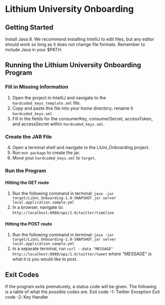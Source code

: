 # Lithium University Onboarding

## Getting Started ##
Install Java 8. We recommend installing IntelliJ to edit files, but any editor should work so long as it does not change file formats. Remember to include Java in your $PATH.

## Running the Lithium University Onboarding Program ##

### Fill in Missing Information ###
1. Open the project in IntelliJ and navigate to the ```hardcoded_keys_template.xml``` file.
2. Copy and paste this file into your home directory; rename it ```hardcoded_keys.xml```
3. Fill in the fields for the consumerKey, consumerSecret, accessToken, and accessSecret within ```hardcoded_keys.xml```.

### Create the JAR File ###
4. Open a terminal shell and navigate to the LiUni_Onboarding project.
5. Run ```mvn package``` to create the jar.
6. Move your ```hardcoded_keys.xml``` to ```target```.

### Run the Program ###
#### Hitting the GET route ####
1. Run the following command in terminal: ```java -jar target/LiUni_Onboarding-1.0-SNAPSHOT.jar server local.application.sample.yml```
2. In a browser, navigate to: ```http://localhost:8080/api/1.0/twitter/timeline```

#### Hitting the POST route ####
1. Run the following command in terminal: ```java -jar target/LiUni_Onboarding-1.0-SNAPSHOT.jar server local.application.sample.yml```
2. In a separate terminal, run ```curl --data "MESSAGE" http://localhost:8080/api/1.0/twitter/tweet``` where "MESSAGE" is what it is you would like to post.

## Exit Codes ##
If the program exits prematurely, a status code will be given. The following is a table of what the possible codes are.
Exit code -1: Twitter Exception
Exit code -2: Key Handler
